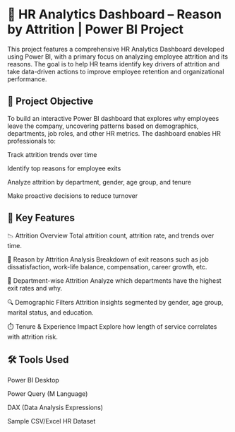 <h1>👥 HR Analytics Dashboard – Reason by Attrition | Power BI Project</h1>

This project features a comprehensive HR Analytics Dashboard developed using Power BI, with a primary focus on analyzing employee attrition and its reasons. The goal is to help HR teams identify key drivers of attrition and take data-driven actions to improve employee retention and organizational performance.

<h2>🎯 Project Objective</h2>

To build an interactive Power BI dashboard that explores why employees leave the company, uncovering patterns based on demographics, departments, job roles, and other HR metrics. The dashboard enables HR professionals to:

Track attrition trends over time

Identify top reasons for employee exits

Analyze attrition by department, gender, age group, and tenure

Make proactive decisions to reduce turnover

<h2>📌 Key Features</h2>

📉 Attrition Overview
Total attrition count, attrition rate, and trends over time.

🧠 Reason by Attrition Analysis
Breakdown of exit reasons such as job dissatisfaction, work-life balance, compensation, career growth, etc.

🏢 Department-wise Attrition
Analyze which departments have the highest exit rates and why.

🔍 Demographic Filters
Attrition insights segmented by gender, age group, marital status, and education.

⏱️ Tenure & Experience Impact
Explore how length of service correlates with attrition risk.
<h2>🛠 Tools Used</h2>

Power BI Desktop

Power Query (M Language)

DAX (Data Analysis Expressions)

Sample CSV/Excel HR Dataset


